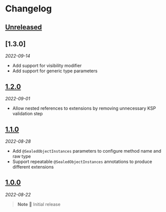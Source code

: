 # Changelog

## [Unreleased]

## [1.3.0]

_2022-09-14_

- Add support for visibility modifier
- Add support for generic type parameters

## [1.2.0]

_2022-09-01_

- Allow nested references to extensions by removing unnecessary KSP validation step

## [1.1.0]

_2022-08-28_

- Add `@SealedObjectInstances` parameters to configure method name and raw type
- Support repeatable `@SealedObjectInstances` annotations to produce different extensions

## [1.0.0]

_2022-08-22_

> **Note** 🎉 Initial release

[Unreleased]: https://github.com/SimonMarquis/SealedObjectInstances/compare/1.3.0...HEAD
[1.2.0]: https://github.com/SimonMarquis/SealedObjectInstances/releases/tag/1.3.0
[1.2.0]: https://github.com/SimonMarquis/SealedObjectInstances/releases/tag/1.2.0
[1.1.0]: https://github.com/SimonMarquis/SealedObjectInstances/releases/tag/1.1.0
[1.0.0]: https://github.com/SimonMarquis/SealedObjectInstances/releases/tag/1.0.0
